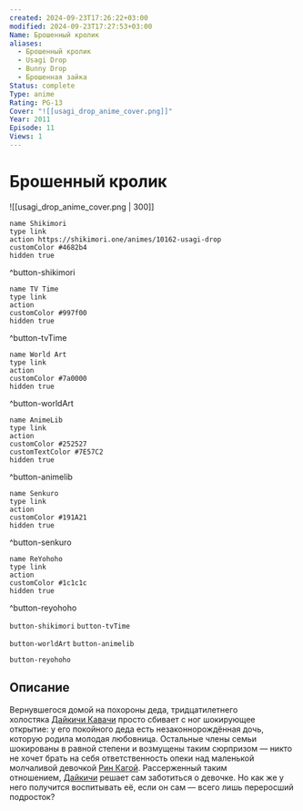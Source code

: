 ```yaml
---
created: 2024-09-23T17:26:22+03:00
modified: 2024-09-23T17:27:53+03:00
Name: Брошенный кролик
aliases:
  - Брошенный кролик
  - Usagi Drop
  - Bunny Drop
  - Брошенная зайка
Status: complete
Type: anime
Rating: PG-13
Cover: "![[usagi_drop_anime_cover.png]]"
Year: 2011
Episode: 11
Views: 1
---
```


# Брошенный кролик

![[usagi_drop_anime_cover.png | 300]]

```button
name Shikimori
type link
action https://shikimori.one/animes/10162-usagi-drop
customColor #4682b4
hidden true
```
^button-shikimori

```button
name TV Time
type link
action 
customColor #997f00
hidden true
```
^button-tvTime

```button
name World Art
type link
action 
customColor #7a0000
hidden true
```
^button-worldArt

```button
name AnimeLib
type link
action 
customColor #252527
customTextColor #7E57C2
hidden true
```
^button-animelib

```button
name Senkuro
type link
action 
customColor #191A21
hidden true
```
^button-senkuro

```button
name ReYohoho
type link
action 
customColor #1c1c1c
hidden true
```
^button-reyohoho



`button-shikimori` `button-tvTime`

`button-worldArt` `button-animelib`

`button-reyohoho`

## Описание

Вернувшегося домой на похороны деда, тридцатилетнего холостяка [Дайкичи Кавачи](https://shikimori.one/characters/12668-daikichi-kawachi) просто сбивает с ног шокирующее открытие: у его покойного деда есть незаконнорождённая дочь, которую родила молодая любовница. Остальные члены семьи шокированы в равной степени и возмущены таким сюрпризом — никто не хочет брать на себя ответственность опеки над маленькой молчаливой девочкой [Рин Кагой](https://shikimori.one/characters/12669-rin-kaga). Рассерженный таким отношением, [Дайкичи](https://shikimori.one/characters/12668-daikichi-kawachi) решает сам заботиться о девочке. Но как же у него получится воспитывать её, если он сам — всего лишь переросший подросток?
